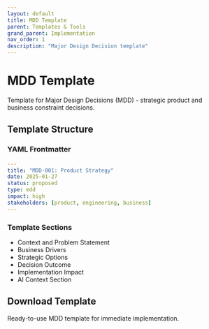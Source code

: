 ```yaml
---
layout: default
title: MDD Template
parent: Templates & Tools
grand_parent: Implementation
nav_order: 1
description: "Major Design Decision template"
---
```


# MDD Template

Template for Major Design Decisions (MDD) - strategic product and business constraint decisions.

## Template Structure

### YAML Frontmatter
```yaml
---
title: "MDD-001: Product Strategy"
date: 2025-01-27
status: proposed
type: mdd
impact: high
stakeholders: [product, engineering, business]
---
```

### Template Sections

- Context and Problem Statement
- Business Drivers
- Strategic Options
- Decision Outcome
- Implementation Impact
- AI Context Section

## Download Template

Ready-to-use MDD template for immediate implementation.
